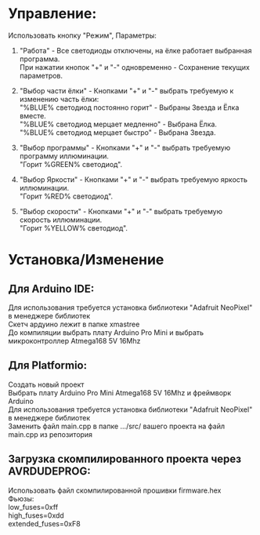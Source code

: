 Управление:
===========
Использовать кнопку "Режим", Параметры:  

1. "Работа" - Все светодиоды отключены, на ёлке работает выбранная программа.  
При нажатии кнопок "+" и "-" одновременно - Сохранение текущих параметров.

2. "Выбор части ёлки" - Кнопками "+" и "-" выбрать требуемую к изменению часть ёлки:  
"%BLUE% светодиод постоянно горит" - Выбраны Звезда и Ёлка вместе.  
"%BLUE% cветодиод мерцает медленно" - Выбрана Ёлка.  
"%BLUE% cветодиод мерцает быстро" - Выбрана Звезда.  

3. "Выбор программы" - Кнопками "+" и "-" выбрать требуемую программу иллюминации.  
"Горит %GREEN% светодиод".

4. "Выбор Яркости" - Кнопками "+" и "-" выбрать требуемую яркость иллюминации.  
"Горит %RED% светодиод".

5. "Выбор скорости" - Кнопками "+" и "-" выбрать требуемую скорость иллюминации.  
"Горит %YELLOW% светодиод".


Установка/Изменение
===========
Для Arduino IDE:
----------------
Для использования требуется установка библиотеки "Adafruit NeoPixel" в менеджере библиотек  
Скетч ардуино лежит в папке xmastree  
До компиляции выбрать плату Arduino Pro Mini и выбрать микроконтроллер Atmega168 5V 16Mhz  

Для Platformio:
---------------
Создать новый проект  
Выбрать плату Arduino Pro Mini Atmega168 5V 16Mhz и фреймворк Arduino  
Для использования требуется установка библиотеки "Adafruit NeoPixel" в менеджере библиотек  
Заменить файл main.cpp в папке .../src/ вашего проекта на файл main.cpp из репозитория  

Загрузка скомпилированного проекта через AVRDUDEPROG:
-----------------------------------
Использовать файл скомпилированной прошивки firmware.hex  
Фьюзы:  
low_fuses=0xff  
high_fuses=0xdd  
extended_fuses=0xF8  


